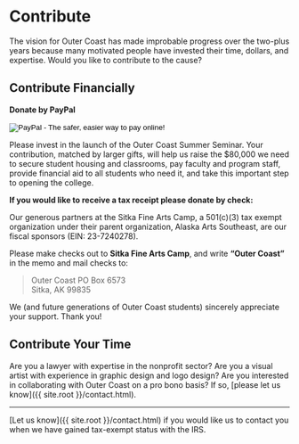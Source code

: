 # Contribute

The vision for Outer Coast has made improbable progress over the two-plus years because many motivated people have invested their time, dollars, and expertise. Would you like to contribute to the cause?

## Contribute Financially

**Donate by PayPal**

<!-- Don't edit this section; it's the PayPal button config -->
<form action="https://www.paypal.com/cgi-bin/webscr" method="post" target="_top">
  <input type="hidden" name="cmd" value="_s-xclick">
  <input type="hidden" name="hosted_button_id" value="UZGPK8CNG4CGN">
  <input type="image" src="https://www.paypalobjects.com/en_US/i/btn/btn_donateCC_LG.gif" border="0" name="submit" alt="PayPal - The safer, easier way to pay online!">
  <img alt="PayPal pixel" border="0" src="https://www.paypalobjects.com/en_US/i/scr/pixel.gif" width="1" height="1">
</form>
<!-- ==================================================== -->

Please invest in the launch of the Outer Coast Summer Seminar. Your contribution, matched by larger gifts, will help us raise the $80,000 we need to secure student housing and classrooms, pay faculty and program staff, provide financial aid to all students who need it, and take this important step to opening the college. 

**If you would like to receive a tax receipt please donate by check:** 

Our generous partners at the Sitka Fine Arts Camp, a 501(c)(3) tax exempt organization under their parent organization, Alaska Arts Southeast, are our fiscal sponsors (EIN: 23-7240278).

Please make checks out to **Sitka Fine Arts Camp**, and write **“Outer Coast”** in the memo and mail checks to: 

> Outer Coast
> PO Box 6573  
> Sitka, AK 99835

We (and future generations of Outer Coast students) sincerely appreciate your support. Thank you!

## Contribute Your Time

Are you a lawyer with expertise in the nonprofit sector? Are you a visual artist with experience in graphic design and logo design? Are you interested in collaborating with Outer Coast on a pro bono basis? If so, [please let us know]({{ site.root }}/contact.html).

------------------

[Let us know]({{ site.root }}/contact.html) if you would like us to contact you when we have gained tax-exempt status with the IRS.
